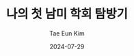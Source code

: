 ---
title:  나의 첫 남미 학회 탐방기
date:   2024-07-29
author: Tae Eun Kim
kor_author: 김태은
link: https://prosys.kaist.ac.kr/tae-trip-fse
tags:
  - Trip
  - FSE 2024
classes: wide
---